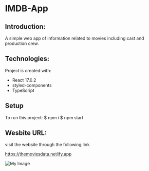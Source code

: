 # IMDB-App

## Introduction:

A simple web app of information related to movies including cast and production crew.

## Technologies:

Project is created with:

- React 17.0.2
- styled-components
- TypeScript

## Setup

To run this project:
$ npm i
$ npm start

## Wesbite URL:

visit the website through the following link

https://themoviesdata.netlify.app


![My Image](https://lh3.googleusercontent.com/6ZgKkwOo_rrnQeIJV9KERASAdQ2V4PZRZPOyAJpz9IqumawkqAn4idYvrJxzQSr222soyRAErYM-Cp-MnMcgYAMQAmClDlE3C-yDtT83Aygd7IniOZ2eyM3T3TkMwOVWeoIaxz4DYPD-8OAWtI5_-ugyCaaws1N3bdF6R-eCtOEs5Ed9IRVxmJIhYgzjlIl0GSz2F8puVEzIYgPfFGNyxBEwr3V66POKVN89uCSbq5DV8f6yI5axnuTW1lK_sG9sbUE3rkqybx2hscyqsxge5lASwxlciWOtAsOXyrCNC_d_bTMdpqjSCwStFlqPtLT3VlUR7YGdLuvY1MtvRdVQ2pL44Y0U0yK_VMqSSiIYkVQXXPjvAOFvwRmY51Yi7xTdUBauwwlT-USu_fadwtCCSHXALC1QMRHtEBxQmz0ScC7TK_xtB5IzGdypJVN1MsvKSLDPQ_Q0yvQ3hfO-RhgoKQtWnwo1zo4jIJZ6ITSz_jLlPlpKezMbNLZH4ARV4UoU7HwLKnkm2yZdZw8zFZZEkDEBzlK3VcNpGnmij17iiX4yttq9AksCJ9502aMr9v4u6wa-eMKzrZvBdA4hExkFEFLJqAMslMsTk5LezPgUdneuydc8Rat06ZFWYjB-r4Cy4igk-gGEmtWOH9TjDzOg7iaLQxDlOQ_ZwIdvSRb_Nh9ikoS0gf4lpjQ2gr-oXj5sxkFAXgz3l9WCus_LtVroeTVR8VSh6ip8uACWHfT-lB0kr8ZFlIAplsE38HDe48v82F9zZ_YJUBKDLOyqzhT413pzVUax=w2880-h1600-no?authuser=0)

